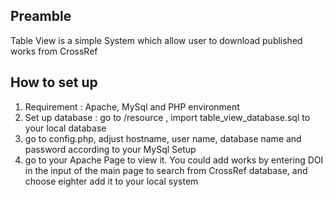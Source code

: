 ## Preamble

Table View is a simple System which allow user to download published works from CrossRef

## How to set up
  1. Requirement : Apache, MySql and PHP environment
  2. Set up database : go to /resource , import table_view_database.sql to your  local database
  3. go to config.php, adjust hostname, user name, database name and password according to your MySql Setup
  4. go to your Apache Page to view it. You could add works by entering DOI in the input of the main page to search from CrossRef database, and choose eighter add it to your local system
